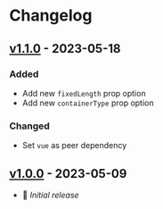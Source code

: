 # Changelog

## [v1.1.0] - 2023-05-18

### Added

- Add new `fixedLength` prop option
- Add new `containerType` prop option

### Changed

- Set `vue` as peer dependency

## [v1.0.0] - 2023-05-09

- 🎉 _Initial release_

[Unreleased]: https://github.com/lombervid/vueginate/compare/v1.1.0...main
[v1.1.0]: https://github.com/lombervid/vueginate/compare/v1.0.0...v1.1.0
[v1.0.0]: https://github.com/lombervid/vueginate/releases/tag/v1.0.0
